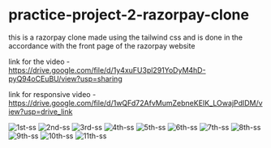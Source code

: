# practice-project-2-razorpay-clone
this is a razorpay clone made using the tailwind css and is done in the accordance with the front page of the razorpay website


link for the video - https://drive.google.com/file/d/1y4xuFU3pl291YoDyM4hD-pyQ94oCEuBU/view?usp=sharing



link for responsive video - https://drive.google.com/file/d/1wQFd72AfvMumZebneKEIK_LOwajPdIDM/view?usp=drive_link


![1st-ss](https://github.com/om25rajput/practice-project-2-razorpay-clone/assets/115876932/b61dace8-3226-4af1-8299-22514611c5f4)
![2nd-ss](https://github.com/om25rajput/practice-project-2-razorpay-clone/assets/115876932/ba811f44-1737-402b-b62f-cd4d8eb0f38c)
![3rd-ss](https://github.com/om25rajput/practice-project-2-razorpay-clone/assets/115876932/8f4c6407-e7fc-454f-bc51-4682f4aa568a)
![4th-ss](https://github.com/om25rajput/practice-project-2-razorpay-clone/assets/115876932/3ae86fa4-43c8-4c6b-8c20-467ac5a6b016)
![5th-ss](https://github.com/om25rajput/practice-project-2-razorpay-clone/assets/115876932/9795b8ea-cdb0-478c-83e9-6bb9767b0038)
![6th-ss](https://github.com/om25rajput/practice-project-2-razorpay-clone/assets/115876932/b6c64e2a-d42f-4916-9c40-ba7925e8c39a)
![7th-ss](https://github.com/om25rajput/practice-project-2-razorpay-clone/assets/115876932/69375c4e-d938-4624-9c25-4690099aef4b)
![8th-ss](https://github.com/om25rajput/practice-project-2-razorpay-clone/assets/115876932/71fe7672-7444-4df0-ba7a-5d470741be6f)
![9th-ss](https://github.com/om25rajput/practice-project-2-razorpay-clone/assets/115876932/ad3a20c3-5936-4e52-9abc-93e977da7872)
![10th-ss](https://github.com/om25rajput/practice-project-2-razorpay-clone/assets/115876932/1905223c-45ae-40fa-9db3-c78b079e84f6)
![11th-ss](https://github.com/om25rajput/practice-project-2-razorpay-clone/assets/115876932/c91c2160-3737-4ad2-bdf6-38058d34787a)










